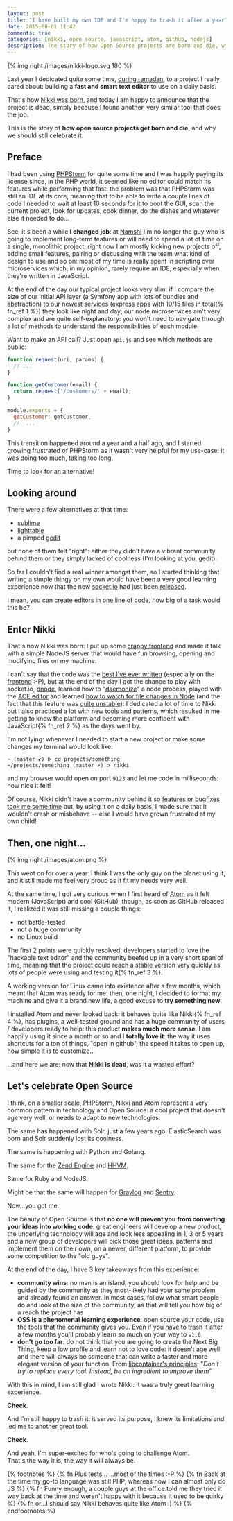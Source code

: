 ```yaml
---
layout: post
title: "I have built my own IDE and I'm happy to trash it after a year"
date: 2015-08-01 11:42
comments: true
categories: [nikki, open source, javascript, atom, github, nodejs]
description: The story of how Open Source projects are born and die, without regrets
---
```


{% img right /images/nikki-logo.svg 180 %}

Last year I dedicated quite some time, [during ramadan](https://github.com/odino/nikki/graphs/contributors), to a project
I really cared about: building a **fast and smart text editor** to use
on a daily basis.

That's how [Nikki was born](/last-weekend-i-wrote-an-ide-in-javascript/), and today I am happy to announce that the
project is dead, simply because I found another, very similar tool
that does the job.

This is the story of **how open source projects get born and die**,
and why we should still celebrate it.

<!-- more -->

## Preface

I had been using [PHPStorm](https://www.jetbrains.com/phpstorm/) for quite some time and I was happily
paying its license since, in the PHP world, it seemed like no
editor could match its features while performing that fast: the
problem was that PHPStorm was still an IDE at its core, meaning
that to be able to write a couple lines of code I needed to wait
at least 10 seconds for it to boot the GUI, scan the current project,
look for updates, cook dinner, do the dishes and whatever else
it needed to do...

See, it's been a while **I changed job**: at [Namshi](https://www.namshi.com) I'm no longer the guy who is
going to implement long-term features or will need to spend a lot of time on a single, monolithic
project; right now I am mostly kicking new projects off, adding
small features, pairing or discussing with the team what kind of
design to use and so on: most of my time is really spent in
scripting over microservices which, in my opinion, rarely require
an IDE, especially when they're written in JavaScript.

At the end of the day our typical project looks very slim: if
I compare the size of our initial API layer (a Symfony app with
lots of bundles and abstraction) to our newest services (express
apps with 10/15 files in total{% fn_ref 1 %}) they look like night
and day; our node microservices ain't very complex and are quite
self-explanatory: you won't need to navigate through a lot of
methods to understand the responsibilities of each module.

Want to make an API call? Just open `api.js` and
see which methods are public:

``` javascript api.js: an example module that wraps some API calls
function request(uri, params) {
  // ...
}

function getCustomer(email) {
  return request('/customers/' + email);
}

module.exports = {
  getCustomer: getCustomer,
  //  ...
}
```

This transition happened around a year and a half ago, and
I started growing frustrated of PHPStorm as it wasn't very helpful
for my use-case: it was doing too much, taking too long.

Time to look for an alternative!

## Looking around

There were a few alternatives at that time:

* [sublime](http://www.sublimetext.com/)
* [lighttable](http://lighttable.com/)
* a pimped [gedit](http://grigio.org/pimp_my_gedit_was_textmate_linux/)

but none of them felt "right": either they didn't have a
vibrant community behind them or they simply lacked of
coolness (I'm looking at you, gedit).

So far I couldn't find a real winner amongst them, so I started thinking that
writing a simple thingy on my own would have been a very
good learning experience now that the new [socket.io](http://socket.io/)
had just been [released](http://socket.io/blog/introducing-socket-io-1-0/).

I mean, you can create editors in [one line of code](https://coderwall.com/p/lhsrcq/one-line-browser-notepad),
how big of a task would this be?

## Enter Nikki

That's how Nikki was born: I put up some [crappy frontend](https://raw.githubusercontent.com/odino/nikki/master/bin/images/nikki-ss.png)
and made it talk with a simple NodeJS server that would have
fun browsing, opening and modifying files on my machine.

I can't say that the code was the [best I've ever written](https://github.com/odino/nikki/blob/master/server/socket.js#L81-L93)
(especially on the [frontend](https://github.com/odino/nikki/blob/master/client/scripts/fs.js) :-P), but
at the end of the day I got the chance to play with socket.io,
[dnode](https://github.com/substack/dnode), learned how to "[daemonize](https://github.com/odino/nikki/commit/efecd05ab8a02406d63011e465850f2931ecef07)"
a node process, played with the [ACE editor](http://ace.c9.io/) and
learned [how to watch for file changes in Node](https://github.com/odino/nikki/commit/704927c369ef156d3d03d90af68853657328c5f4) (and the fact that this feature was [quite unstable](https://nodejs.org/docs/latest/api/fs.html#fs_fs_watch_filename_options_listener)):
I dedicated a lot of time to Nikki but I also practiced
a lot with new tools and patterns, which resulted in me getting to know
the platform and becoming more confident with JavaScript{% fn_ref 2 %}
as the days went by.

I'm not lying: whenever I needed to start a new project or make some
changes my terminal would look like:

```
~ (master ✔) ᐅ cd projects/something
~/projects/something (master ✔) ᐅ nikki
```

and my browser would open on port `9123` and let me code in milliseconds:
how nice it felt!

Of course, Nikki didn't have a community behind it so
[features or bugfixes took me some time](https://github.com/odino/nikki/issues?q=is%3Aissue+is%3Aclosed)
but, by using it on a daily basis, I made sure that it
wouldn't crash or misbehave -- else I would have grown
frustrated at my own child!

## Then, one night...

{% img right /images/atom.png %}

This went on for over a year: I think I was the only guy
on the planet using it, and it still made me feel very proud
as it fit my needs very well.

At the same time, I got very curious when I first heard of [Atom](https://atom.io/)
as it felt modern (JavaScript) and cool (GitHub), though, as soon as
GitHub released it, I realized it was still missing a couple things:

* not battle-tested
* not a huge community
* no Linux build

The first 2 points were quickly resolved: developers started to love
the "hackable text editor" and the community beefed up in a very short
span of time, meaning that the project could reach a stable
version very quickly as lots of people were using and testing it{% fn_ref 3 %}.

A working version for Linux came into existence after
a few months, which meant that Atom was ready for me:
then, one night, I decided to format my machine and give
it a brand new life, a good excuse to **try something new**.

I installed Atom and never looked back: it behaves quite like Nikki{% fn_ref 4 %},
has plugins, a well-tested ground and has a huge community of users / developers
ready to help: this product **makes much more sense**. I am
happily using it since a month or so and I **totally love it**: the way it uses
shortcuts for a ton of things, "open in github", the speed it takes to open
up, how simple it is to customize...

...and here we are: now that **Nikki is dead**, was it a wasted effort?

## Let's celebrate Open Source

I think, on a smaller scale, PHPStorm, Nikki and Atom represent a very
common pattern in technology and Open Source: a cool project that
doesn't age very well, or needs to adapt to new technologies.

The same has happened with Solr, just a few years ago: ElasticSearch
was born and Solr suddenly lost its coolness.

The same is happening with Python and Golang.

The same for the [Zend Engine](https://en.wikipedia.org/wiki/Zend_Engine)
and [HHVM](http://hhvm.com/).

Same for Ruby and NodeJS.

Might be that the same will happen for [Graylog](https://www.graylog.org/) and [Sentry](https://github.com/getsentry/sentry).

Now...you got me.

The beauty of Open Source is that **no one
will prevent you from converting your ideas into working code**: great
engineers will develop a new product, the underlying technology
will age and look less appealing in 1, 3 or 5 years and a new
group of developers will pick those great ideas, patterns and
implement them on their own, on a newer, different platform, to
provide some competition to the "old guys".

At the end of the day, I have 3 key takeaways from this experience:

* **community wins**: no man is an island, you should look for help
and be guided by the community as they most-likely had your same
problem and already found an answer. In most cases, follow what smart
people do and look at the size of the community, as that will tell you
how big of a reach the project has
* **OSS is a phenomenal learning experience**: open source your code,
use the tools that the community gives you. Even if you have to trash
it after a few months you'll probably learn so much on your way to `v1.0`
* **don't go too far**: do not think that you are going to create
the Next Big Thing, keep a low profile and learn not to love code:
it doesn't age well and there will always be someone that can write
a faster and more elegant version of your function. From [libcontainer's principles](https://github.com/docker/libcontainer/blob/master/PRINCIPLES.md):
"*Don't try to replace every tool. Instead, be an ingredient to improve them*"

With this in mind, I am still glad I wrote Nikki: it was a truly great
learning experience.

**Check**.

And I'm still happy to trash it: it served
its purpose, I knew its limitations and led me to another great tool.

**Check**.

And yeah, I'm super-excited for who's going to challenge Atom.<br />
That's the way it is, the way it will always be.

{% footnotes %}
  {% fn Plus tests...   ...most of the times :-P %}
  {% fn Back at the time my go-to language was still PHP, whereas now I can almost only do JS %}
  {% fn Funny enough, a couple guys at the office told me they tried it way back at the time and weren't happy with it because it used to be quirky %}
  {% fn or...I should say Nikki behaves quite like Atom :) %}
{% endfootnotes %}